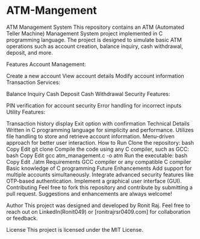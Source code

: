# ATM-Mangement

ATM Management System
This repository contains an ATM (Automated Teller Machine) Management System project implemented in C programming language. The project is designed to simulate basic ATM operations such as account creation, balance inquiry, cash withdrawal, deposit, and more.

Features
Account Management:

Create a new account
View account details
Modify account information
Transaction Services:

Balance Inquiry
Cash Deposit
Cash Withdrawal
Security Features:

PIN verification for account security
Error handling for incorrect inputs
Utility Features:

Transaction history display
Exit option with confirmation
Technical Details
Written in C programming language for simplicity and performance.
Utilizes file handling to store and retrieve account information.
Menu-driven approach for better user interaction.
How to Run
Clone the repository:
bash
Copy
Edit
git clone <repository-link>
Compile the code using any C compiler, such as GCC:
bash
Copy
Edit
gcc atm_management.c -o atm
Run the executable:
bash
Copy
Edit
./atm
Requirements
GCC compiler or any compatible C compiler
Basic knowledge of C programming
Future Enhancements
Add support for multiple accounts simultaneously.
Integrate advanced security features like OTP-based authentication.
Implement a graphical user interface (GUI).
Contributing
Feel free to fork this repository and contribute by submitting a pull request. Suggestions and enhancements are always welcome!

Author
This project was designed and developed by Ronit Raj.
Feel free to reach out on LinkedIn(Ronit049) or [ronitrajrsr0409.com] for collaboration or feedback.

License
This project is licensed under the MIT License.
